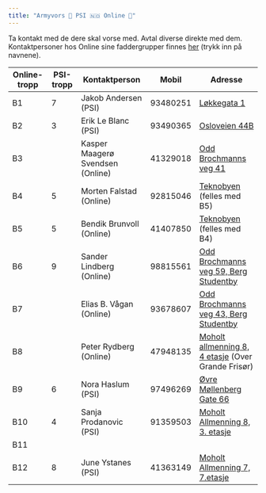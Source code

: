 ```yaml
---
title: "Armyvors 💚 PSI 🇳🇴 Online 💚"
---
```


Ta kontakt med de dere skal vorse med. Avtal diverse direkte med dem. Kontaktpersoner hos Online sine faddergrupper finnes [her](https://online.ntnu.no/wiki/online/fadderukene/2018-/faddere/) (trykk inn på navnene).


Online-tropp  | PSI-tropp  | Kontaktperson  | Mobil  | Adresse
------------- | ------------- | ------------- | ------------- | -------------
B1  | 7  | Jakob Andersen (PSI)  | 93480251  | [Løkkegata 1](https://www.google.no/maps/place/Løkkegata+1,+7018+Trondheim/@63.4282609,10.3671282,17z/data=!3m1!4b1!4m5!3m4!1s0x466d318816d0d2cf:0xc5b88ead9458e13d!8m2!3d63.4282585!4d10.3693168)
B2  | 3  | Erik Le Blanc (PSI)  | 93490365  | [Osloveien 44B](https://www.google.no/maps/place/Osloveien+44B,+7018+Trondheim/@63.4233847,10.3714341,17z/data=!3m1!4b1!4m5!3m4!1s0x466d31895e4313ed:0x6a64d88122fedde0!8m2!3d63.4233823!4d10.3736228)
B3  |   | Kasper Maagerø Svendsen (Online)  | 41329018  | [Odd Brochmanns veg 41](https://www.google.no/maps/place/Odd+Brochmanns+veg+41,+7030+Trondheim/@63.4142169,10.4148294,17z/data=!3m1!4b1!4m5!3m4!1s0x466d31b8a1a0e647:0x81286cd99ac59ba!8m2!3d63.4142145!4d10.4170181)
B4  | 5  | Morten Falstad (Online)  | 92815046  | [Teknobyen](https://www.google.no/maps/place/Teknobyen+studentboliger/@63.4162935,10.3964375,17z/data=!3m1!4b1!4m5!3m4!1s0x466d3194dadc73a1:0x801d592f9bc78d39!8m2!3d63.4162911!4d10.3986263) (felles med B5)
B5  | 5  | Bendik Brunvoll (Online)  | 41407850  | [Teknobyen](https://www.google.no/maps/place/Teknobyen+studentboliger/@63.4162935,10.3964375,17z/data=!3m1!4b1!4m5!3m4!1s0x466d3194dadc73a1:0x801d592f9bc78d39!8m2!3d63.4162911!4d10.3986263) (felles med B4)
B6  | 9  | Sander Lindberg (Online)  | 98815561   | [Odd Brochmanns veg 59, Berg Studentby](https://www.google.no/maps/place/Odd+Brochmanns+veg+59,+7030+Trondheim/@63.4142169,10.4148294,17z/data=!3m1!4b1!4m5!3m4!1s0x466d31b8a1a0e647:0xd48eca410d4d8005!8m2!3d63.4142145!4d10.4170181)
B7  |   | Elias B. Vågan (Online)  | 93678607  | [Odd Brochmanns veg 43, Berg Studentby](https://www.google.no/maps/place/Odd+Brochmanns+veg+43,+7030+Trondheim/@63.4142169,10.4148294,17z/data=!3m1!4b1!4m5!3m4!1s0x466d31b8a1a0e647:0x447339bfcffa1abf!8m2!3d63.4142145!4d10.4170181)
B8  |   | Peter Rydberg (Online)  |  47948135 | [Moholt allmenning 8, 4 etasje](https://www.google.no/maps/place/Moholt+Allmenning+8,+7050+Trondheim/@63.411392,10.4309013,17z/data=!3m1!4b1!4m5!3m4!1s0x466d31c9f2a40e37:0xf2e422dcc54aee18!8m2!3d63.4113896!4d10.43309) (Over Grande Frisør)
B9  | 6  | Nora Haslum (PSI)  | 97496269  | [Øvre Møllenberg Gate 66](https://www.google.no/maps/place/Øvre+Møllenberg+gate+66,+7043+Trondheim/@63.4341841,10.4171437,17z/data=!3m1!4b1!4m5!3m4!1s0x466d31a104466aa1:0x68131cf6114f096e!8m2!3d63.4341817!4d10.4193324)
B10  | 4  | Sanja Prodanovic (PSI)  | 91359503  | [Moholt Allmenning 8, 3. etasje](https://www.google.no/maps/place/Moholt+Allmenning+8,+7050+Trondheim/@63.411392,10.4309013,17z/data=!3m1!4b1!4m5!3m4!1s0x466d31c9f2a40e37:0xf2e422dcc54aee18!8m2!3d63.4113896!4d10.43309)
B11  |   |   |   | 
B12  | 8  | June Ystanes (PSI)  | 41363149  | [Moholt Allmenning 7, 7.etasje](https://www.google.no/maps/place/Moholt+Allmenning+7,+7050+Trondheim/@63.411392,10.4309013,17z/data=!3m1!4b1!4m5!3m4!1s0x466d31c9f2a40e37:0x311914bb5d731728!8m2!3d63.4113896!4d10.43309)
